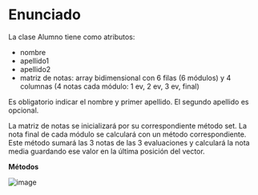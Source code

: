 # Enunciado

La clase Alumno tiene como atributos: 

- nombre
- apellido1
- apellido2
- matriz de notas: array bidimensional con 6 filas (6 módulos) y 4 columnas (4 notas cada módulo: 1 ev, 2 ev, 3 ev, final)

Es obligatorio indicar el nombre y primer apellido. El segundo apellido es opcional.

La matriz de notas se inicializará por su correspondiente método set. La nota final de cada módulo se calculará con un método correspondiente. Este método sumará las 3 notas de las 3 evaluaciones y calculará la nota media guardando ese valor en la última posición del vector.

**Métodos**

![image](https://user-images.githubusercontent.com/91023374/142852795-498c8c26-9f04-4257-a5f5-865c2c4b9bd3.png)


